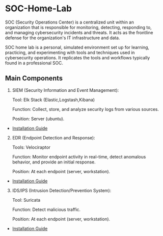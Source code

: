 # SOC-Home-Lab
SOC (Security Operations Center) is a centralized unit within an organization that is responsible for monitoring, detecting, responding to, and managing cybersecurity incidents and threats. It acts as the frontline defense for the organization's IT infrastructure and data.

SOC home lab is a personal, simulated environment set up for learning, practicing, and experimenting with tools and techniques used in cybersecurity operations. It replicates the tools and workflows typically found in a professional SOC.


## Main Components

1. SIEM (Security Information and Event Management):

    Tool: Elk Stack (Elastic,Logstash,Kibana)
  
    Function: Collect, store, and analyze security logs from various sources.
  
    Position: Server (ubuntu).

  - [Installation Guide](https://medium.com/@indofrick/install-elk-stack-on-ubuntu-server-2ef22fb932be)  

2. EDR (Endpoint Detection and Response):

    Tools: Velociraptor
  
    Function: Monitor endpoint activity in real-time, detect anomalous behavior, and provide an initial response.
  
    Position: At each endpoint (server, workstation).
   
- [Installation Guide](https://github.com/zalf179/SOC-Home-Lab)

3. IDS/IPS (Intrusion Detection/Prevention System):

    Tool: Suricata
  
    Function: Detect malicious traffic.
  
    Position: At each endpoint (server, workstation).
   
- [Installation Guide](https://github.com/zalf179/SOC-Home-Lab)
